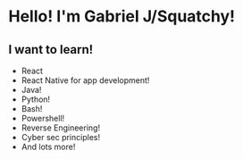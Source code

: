 # Hello! I'm Gabriel J/Squatchy!

## I want to learn!
* React
* React Native for app development!
* Java!
* Python!
* Bash!
* Powershell!
* Reverse Engineering!
* Cyber sec principles!
* And lots more!
